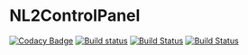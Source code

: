 # NL2ControlPanel
[![Codacy Badge](https://api.codacy.com/project/badge/Grade/b3c71318988e4a7cbc84f1f6a733f573)](https://www.codacy.com?utm_source=github.com&amp;utm_medium=referral&amp;utm_content=peppizza/NL2ControlPanel&amp;utm_campaign=Badge_Grade)
[![Build status](https://ci.appveyor.com/api/projects/status/39y5vdfpbukuld97?svg=true)](https://ci.appveyor.com/project/peppizza/nl2controlpanel)
[![Build Status](https://dev.azure.com/spencervess/NL2ControlPanel/_apis/build/status/peppizza.NL2ControlPanel?branchName=master)](https://dev.azure.com/spencervess/NL2ControlPanel/_build/latest?definitionId=1&branchName=master)
[![Build Status](https://travis-ci.com/peppizza/NL2ControlPanel.svg?branch=master)](https://travis-ci.com/peppizza/NL2ControlPanel)
 
